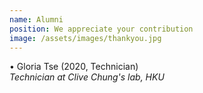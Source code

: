 ```yaml
---
name: Alumni
position: We appreciate your contribution
image: /assets/images/thankyou.jpg
---
```

• Gloria Tse (2020, Technician)  
*Technician at Clive Chung's lab, HKU*
